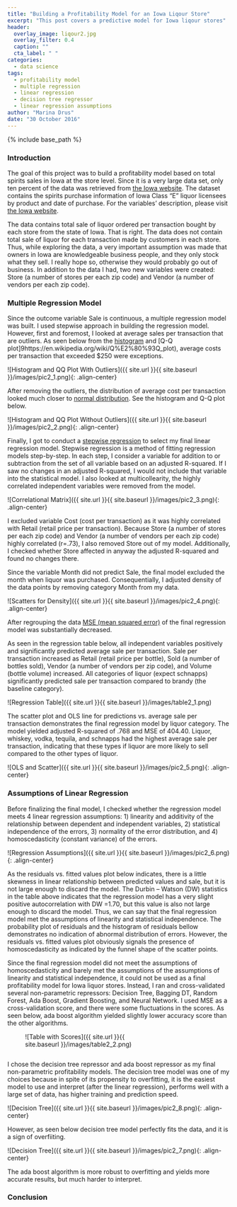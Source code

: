```yaml
---
title: "Building a Profitability Model for an Iowa Liqour Store"
excerpt: "This post covers a predictive model for Iowa liqour stores"
header:
  overlay_image: liqour2.jpg
  overlay_filter: 0.4
  caption: ""
  cta_label: " "
categories:
  - data science
tags:
  - profitability model
  - multiple regression
  - linear regression 
  - decision tree regressor
  - linear regression assumptions
author: "Marina Drus"
date: "30 October 2016"
---
```


{% include base_path %}

### Introduction

The goal of this project was to build a profitability model based on total spirits sales in Iowa at the store level. Since it is a very large data set, only ten percent of the data was retrieved from [the Iowa website](https://data.iowa.gov/Economy/Iowa-Liquor-Sales/m3tr-qhgy). The dataset contains the spirits purchase information of Iowa Class “E” liquor licensees by product and date of purchase. For the variables’ description, please visit [the Iowa website](https://data.iowa.gov/Economy/Iowa-Liquor-Sales/m3tr-qhgy).

The data contains total sale of liquor ordered per transaction bought by each store from the state of Iowa. That is right. The data does not contain total sale of liquor for each transaction made by customers in each store. Thus, while exploring the data, a very important assumption was made that owners in Iowa are knowledgeable business people, and they only stock what they sell. I really hope so, otherwise they would probably go out of business. In addition to the data I had, two new variables were created: Store (a number of stores per each zip code) and Vendor (a number of vendors per each zip code). 


### Multiple Regression Model

Since the outcome variable Sale is continuous, a multiple regression model was built. I used stepwise approach in building the regression model. However, first and foremost, I looked at average sales per transaction that are outliers. As seen below from the 
[histogram](https://en.wikipedia.org/wiki/Histogram) and [Q-Q plot]9https://en.wikipedia.org/wiki/Q%E2%80%93Q_plot), average costs per transaction that exceeded $250 were exceptions. 


![Histogram and QQ Plot With Outliers]({{ site.url }}{{ site.baseurl }}/images/pic2_1.png){: .align-center} 


After removing the outliers, the distribution of average cost per transaction looked much closer to [normal distribution](https://en.wikipedia.org/wiki/Normal_distribution). See the histogram and Q-Q plot below.


![Histogram and QQ Plot Without Outliers]({{ site.url }}{{ site.baseurl }}/images/pic2_2.png){: .align-center} 


Finally, I got to conduct a [stepwise regression](https://en.wikipedia.org/wiki/Stepwise_regression) to select my final linear regression model. Stepwise regression is a method of fitting regression models step-by-step. In each step, I consider a variable for addition to or subtraction from the set of all variable based on an adjusted R-squared. If I saw no changes in an adjusted R-squared, I would not include that variable into the statistical model. I also looked at multicollearity, the highly correlated independent variables were removed from the model. 


![Correlational Matrix]({{ site.url }}{{ site.baseurl }}/images/pic2_3.png){: .align-center}


I excluded variable Cost (cost per transaction) as it was highly correlated with Retail (retail price per transaction). Because Store (a number of stores per each zip code) and Vendor (a number of vendors per each zip code) highly correlated (r=.73), I also removed Store out of my model. Additionally, I checked whether Store affected in anyway the adjusted R-squared and found no changes there. 

Since the variable Month did not predict Sale, the final model excluded the month when liquor was purchased. Consequentially, I adjusted density of the data points by removing category Month from my data. 


![Scatters for Density]({{ site.url }}{{ site.baseurl }}/images/pic2_4.png){: .align-center}


After regrouping the data [MSE (mean squared error)](https://en.wikipedia.org/wiki/Mean_squared_error) of the final regression model was substantially decreased.

As seen in the regression table below, all independent variables positively and significantly predicted average sale per transaction. Sale per transaction increased as Retail (retail price per bottle), Sold (a number of bottles sold), Vendor (a number of vendors per zip code), and Volume (bottle volume) increased. All categories of liquor (expect schnapps) significantly predicted sale per transaction compared to brandy (the baseline category). 


![Regression Table]({{ site.url }}{{ site.baseurl }}/images/table2_1.png)


The scatter plot and OLS line for predictions vs. average sale per transaction demonstrates the final regression model by liquor category. The model yielded adjusted R-squared of .768 and MSE of 404.40. Liquor, whiskey, vodka, tequila, and schnapps had the highest average sale per transaction, indicating that these types if liquor are more likely to sell compared to the other types of liquor. 


![OLS and Scatter]({{ site.url }}{{ site.baseurl }}/images/pic2_5.png){: .align-center}


### Assumptions of Linear Regression

Before finalizing the final model, I checked whether the regression model meets 4 linear regression assumptions: 1) linearity and additivity of the relationship between dependent and independent variables, 2) statistical independence of the errors, 3) normality of the error distribution, and 4) homoscedasticity (constant variance) of the errors.


![Regression Assumptions]({{ site.url }}{{ site.baseurl }}/images/pic2_6.png){: .align-center}


As the residuals vs. fitted values plot below indicates, there is a little skewness in linear relationship between predicted values and sale, but it is not large enough to discard the model. The Durbin – Watson (DW) statistics in the table above indicates that the regression model has a very slight positive autocorrelation with DW =1.70, but this value is also not large enough to discard the model.  Thus, we can say that the final regression model met the assumptions of linearity and statistical independence. The probability plot of residuals and the histogram of residuals bellow demonstrates no indication of abnormal distribution of errors. However, the residuals vs. fitted values plot obviously signals the presence of homoscedasticity as indicated by the funnel shape of the scatter points.

Since the final regression model did not meet the assumptions of homoscedasticity and barely met the assumptions of the assumptions of linearity and statistical independence, it could not be used as a final profitability model for Iowa liquor stores. Instead, I ran and cross-validated several non-parametric repressors: Decision Tree, Bagging DT, Random Forest, Ada Boost, Gradient Boosting, and Neural Network. I used MSE as a cross-validation score, and there were some fluctuations in the scores. As seen below, ada boost algorithm yielded slightly lower accuracy score than the other algorithms.
 

<figure style="width: 300px" class="align-center">
![Table with Scores]({{ site.url }}{{ site.baseurl }}/images/table2_2.png)
</figure>


<figure style="width: 300px" class="align-center">
  <img src="{{ site.url }}{{ site.baseurl }}/images/table2_2.png" alt="">
</figure>


I chose the decision tree repressor and ada boost repressor as my final non-parametric profitability models. The decision tree model was one of my choices because in spite of its propensity to overfitting, it is the easiest model to use and interpret (after the linear regression), performs well with a large set of data, has higher training and prediction speed.

![Decision Tree]({{ site.url }}{{ site.baseurl }}/images/pic2_8.png){: .align-center} 


However, as seen below decision tree model perfectly fits the data, and it is a sign of overfiiting. 


![Decision Tree]({{ site.url }}{{ site.baseurl }}/images/pic2_7.png){: .align-center} 


The ada boost algorithm is more robust to overfitting and yields more accurate results, but much harder to interpret.


### Conclusion

































